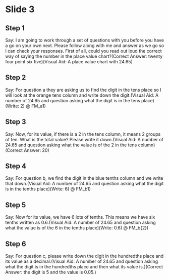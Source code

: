 # Slide 3

## Step 1

Say: I am going to work through a set of questions with you before you have a go on your own next. Please follow along with me and answer as we go so I can check your responses. First of all, could you read out loud the correct way of saying the number in the place value chart?(Correct Answer: twenty four point six five)(Visual Aid: A place value chart with 24.65)

## Step 2

Say: For question a they are asking us to find the digit in the tens place so I will look at the orange tens column and write down the digit.(Visual Aid: A number of 24.65 and question asking what the digit is in the tens place)(Write: 2) @ FM_a1)

## Step 3

Say: Now, for its value, if there is a 2 in the tens column, it means 2 groups of ten. What is the total value? Please write it down.(Visual Aid: A number of 24.65 and question asking what the value is of the 2 in the tens column)(Correct Answer: 20)

## Step 4

Say: For question b, we find the digit in the blue tenths column and we write that down.(Visual Aid: A number of 24.65 and question asking what the digit is in the tenths place)(Write: 6) @ FM_b1)

## Step 5

Say: Now for its value, we have 6 lots of tenths. This means we have six tenths written as 0.6.(Visual Aid: A number of 24.65 and question asking what the value is of the 6 in the tenths place)(Write: 0.6) @ FM_b{2})

## Step 6

Say: For question c, please write down the digit in the hundredths place and its value as a decimal.(Visual Aid: A number of 24.65 and question asking what the digit is in the hundredths place and then what its value is.)(Correct Answer: the digit is 5 and the value is 0.05.)
